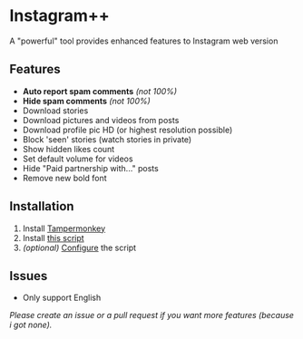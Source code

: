 # Instagram++

A "powerful" tool provides enhanced features to Instagram web version

## Features

- **Auto report spam comments** *(not 100%)*
- **Hide spam comments** *(not 100%)*
- Download stories
- Download pictures and videos from posts
- Download profile pic HD (or highest resolution possible)
- Block 'seen' stories (watch stories in private)
- Show hidden likes count
- Set default volume for videos
- Hide "Paid partnership with..." posts
- Remove new bold font

## Installation

1. Install [Tampermonkey](https://www.tampermonkey.net/)
2. Install [this script](https://github.com/ducng99/InstagramPP/raw/master/InstagramPlusPlus.user.js)
3. *(optional)* [Configure](https://static.ducng.dev/InstagramPP) the script

## Issues

- Only support English

*Please create an issue or a pull request if you want more features (because i got none).*
